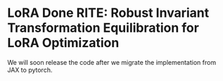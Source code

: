 # LoRA Done RITE: Robust Invariant Transformation Equilibration for LoRA Optimization

We will soon release the code after we migrate the implementation from JAX to pytorch.
